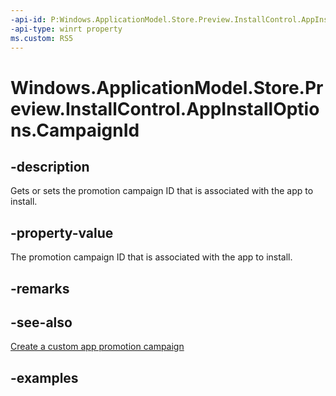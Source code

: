 ```yaml
---
-api-id: P:Windows.ApplicationModel.Store.Preview.InstallControl.AppInstallOptions.CampaignId
-api-type: winrt property
ms.custom: RS5
---
```


<!-- Property syntax.
public string CampaignId { get;  set; }
-->

# Windows.ApplicationModel.Store.Preview.InstallControl.AppInstallOptions.CampaignId

## -description
Gets or sets the promotion campaign ID that is associated with the app to install.

## -property-value
The promotion campaign ID that is associated with the app to install.

## -remarks

## -see-also
[Create a custom app promotion campaign](/windows/uwp/publish/create-a-custom-app-promotion-campaign)

## -examples
